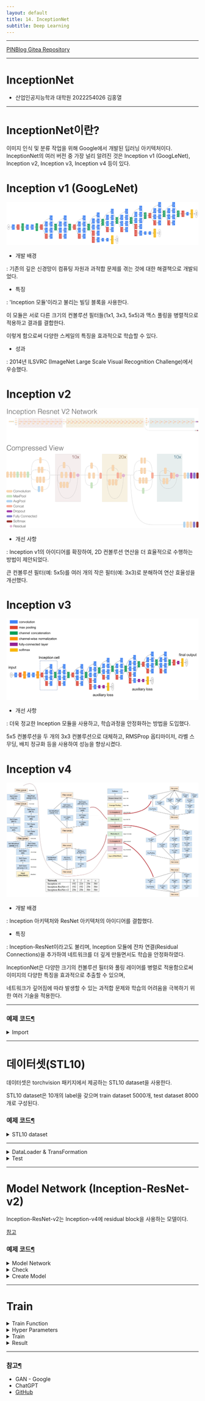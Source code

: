 ```yaml
---
layout: default
title: 14. InceptionNet
subtitle: Deep Learning
---
```

-----

[PINBlog Gitea Repository](https://gitea.pinblog.codes/CBNU/14_Inceptionnet)

-----

# InceptionNet
- 산업인공지능학과 대학원
    2022254026
        김홍열


---


# **InceptionNet이란?**

이미지 인식 및 분류 작업을 위해 Google에서 개발된 딥러닝 아키텍처이다. 
InceptionNet의 여러 버전 중 가장 널리 알려진 것은 Inception v1 (GoogLeNet), Inception v2, Inception v3, Inception v4 등이 있다.


# **Inception v1 (GoogLeNet)**

![inceptionnet](/assets/img/inceptionnet/googlenet.png)

* 개발 배경

: 기존의 깊은 신경망이 컴퓨팅 자원과 과적합 문제를 겪는 것에 대한 해결책으로 개발되었다.

* 특징

: 'Inception 모듈'이라고 불리는 빌딩 블록을 사용한다. 

이 모듈은 서로 다른 크기의 컨볼루션 필터들(1x1, 3x3, 5x5)과 맥스 풀링을 병렬적으로 적용하고 결과를 결합한다. 

이렇게 함으로써 다양한 스케일의 특징을 효과적으로 학습할 수 있다.

* 성과

: 2014년 ILSVRC (ImageNet Large Scale Visual Recognition Challenge)에서 우승했다.


# **Inception v2**

![inceptionnet](/assets/img/inceptionnet/inceptionnetv2.png)

* 개선 사항

: Inception v1의 아이디어를 확장하여, 2D 컨볼루션 연산을 더 효율적으로 수행하는 방법이 제안되었다.

큰 컨볼루션 필터(예: 5x5)를 여러 개의 작은 필터(예: 3x3)로 분해하여 연산 효율성을 개선했다.


# **Inception v3**

![inceptionnet](/assets/img/inceptionnet/inceptionnetv3.png)

* 개선 사항

: 더욱 정교한 Inception 모듈을 사용하고, 학습과정을 안정화하는 방법을 도입했다. 

5x5 컨볼루션을 두 개의 3x3 컨볼루션으로 대체하고, RMSProp 옵티마이저, 라벨 스무딩, 배치 정규화 등을 사용하여 성능을 향상시켰다.


# **Inception v4**

![inceptionnet](/assets/img/inceptionnet/inceptionnetv4.jpeg)

* 개발 배경

: Inception 아키텍처와 ResNet 아키텍처의 아이디어를 결합했다.

* 특징

: Inception-ResNet이라고도 불리며, Inception 모듈에 잔차 연결(Residual Connections)을 추가하여 네트워크를 더 깊게 만들면서도 학습을 안정화하였다.

InceptionNet은 다양한 크기의 컨볼루션 필터와 풀링 레이어를 병렬로 적용함으로써 이미지의 다양한 특징을 효과적으로 추출할 수 있으며, 

네트워크가 깊어짐에 따라 발생할 수 있는 과적합 문제와 학습의 어려움을 극복하기 위한 여러 기술을 적용한다.


---

### 예제 코드[¶]()

<details>
<summary>Import</summary>
<div markdown="1">
  
```python

# import package

# model
import torch
import torch.nn as nn
import torch.nn.functional as F
from torchsummary import summary
from torch import optim

# dataset and transformation
from torchvision import datasets
import torchvision.transforms as transforms
from torch.utils.data import DataLoader
import os

# display images
from torchvision import utils
import matplotlib.pyplot as plt
%matplotlib inline

# utils
import numpy as np
from torchsummary import summary
import time
import copy


```

</div>
</details>


---

# **데이터셋(STL10)**

데이터셋은 torchvision 패키지에서 제공하는 STL10 dataset을 사용한다. 

STL10 dataset은 10개의 label을 갖으며 train dataset 5000개, test dataset 8000개로 구성된다.
     

### 예제 코드[¶]()

<details>
<summary>STL10 dataset</summary>
<div markdown="1">
      

```python

# specift the data path
path2data = './dataset'

# if not exists the path, make the directory
if not os.path.exists(path2data):
    os.mkdir(path2data)

# load dataset
train_ds = datasets.STL10(path2data, split='train', download=True, transform=transforms.ToTensor())
val_ds = datasets.STL10(path2data, split='test', download=True, transform=transforms.ToTensor())

print(len(train_ds))
print(len(val_ds))


```

![dataset](/assets/img/inceptionnet/dataset.png)

</div>
</details>

---

<details>
<summary>DataLoader & TransFormation</summary>
<div markdown="1">

```python

# define image transformation
transformation = transforms.Compose([
                    transforms.ToTensor(),
                    transforms.Resize(299)
])

train_ds.transform = transformation
val_ds.transform = transformation

# create dataloader
train_dl = DataLoader(train_ds, batch_size=8, shuffle=True)
val_dl = DataLoader(val_ds, batch_size=8, shuffle=True)


```

</div>
</details>

<details>
<summary>Test</summary>
<div markdown="1">

```python

# display sample images
def show(img, y=None, color=True): 
    npimg = img.numpy()
    npimg_tr = np.transpose(npimg, (1, 2, 0))
    plt.imshow(npimg_tr)

    if y is not None:
        plt.title('labels:' + str(y))

np.random.seed(0)
torch.manual_seed(0)

grid_size = 4
rnd_ind = np.random.randint(0, len(train_ds), grid_size)

x_grid = [train_ds[i][0] for i in rnd_ind]
y_grid = [train_ds[i][1] for i in rnd_ind]

plt.figure(figsize=(10,10))
x_grid = utils.make_grid(x_grid, nrow=4, padding=2)
show(x_grid, y_grid)


```

![output](/assets/img/inceptionnet/output1.png)

</div>
</details>

---

# Model Network (Inception-ResNet-v2)

Inception-ResNet-v2는 Inception-v4에 residual block을 사용하는 모델이다.

[참고](https://github.com/weiaicunzai/pytorch-cifar100/blob/master/models/inceptionv4.py)

### 예제 코드[¶]()

<details>
<summary>Model Network</summary>
<div markdown="1">
  
```python

class BasicConv2d(nn.Module):
    def __init__(self, in_channels, out_channels, kernel_size, **kwargs):
        super().__init__()

        # bias=Fasle, because BN after conv includes bias.
        self.conv = nn.Sequential(
            nn.Conv2d(in_channels, out_channels, kernel_size, bias=False, **kwargs),
            nn.BatchNorm2d(out_channels),
            nn.ReLU()
        )

    def forward(self, x):
        x = self.conv(x)
        return x


class Stem(nn.Module):
    def __init__(self):
        super().__init__()

        self.conv1 = nn.Sequential(
            BasicConv2d(3, 32, 3, stride=2, padding=0), # 149 x 149 x 32
            BasicConv2d(32, 32, 3, stride=1, padding=0), # 147 x 147 x 32
            BasicConv2d(32, 64, 3, stride=1, padding=1), # 147 x 147 x 64 
        )

        self.branch3x3_conv = BasicConv2d(64, 96, 3, stride=2, padding=0) # 73x73x96

        #  kernel_size=4: 피쳐맵 크기 73, kernel_size=3: 피쳐맵 크기 74
        self.branch3x3_pool = nn.MaxPool2d(4, stride=2, padding=1) # 73x73x64

        self.branch7x7a = nn.Sequential(
            BasicConv2d(160, 64, 1, stride=1, padding=0),
            BasicConv2d(64, 96, 3, stride=1, padding=0)
        ) # 71x71x96

        self.branch7x7b = nn.Sequential(
            BasicConv2d(160, 64, 1, stride=1, padding=0),
            BasicConv2d(64, 64, (7,1), stride=1, padding=(3,0)),
            BasicConv2d(64, 64, (1,7), stride=1, padding=(0,3)),
            BasicConv2d(64, 96, 3, stride=1, padding=0)
        ) # 71x71x96

        self.branchpoola = BasicConv2d(192, 192, 3, stride=2, padding=0) # 35x35x192

        #  kernel_size=4: 피쳐맵 크기 73, kernel_size=3: 피쳐맵 크기 74
        self.branchpoolb = nn.MaxPool2d(4, 2, 1) # 35x35x192


    def forward(self, x):
        x = self.conv1(x)
        x = torch.cat((self.branch3x3_conv(x), self.branch3x3_pool(x)), dim=1)
        x = torch.cat((self.branch7x7a(x), self.branch7x7b(x)), dim=1)
        x = torch.cat((self.branchpoola(x), self.branchpoolb(x)), dim=1)
        return x


class Inception_Resnet_A(nn.Module):
    def __init__(self, in_channels):
        super().__init__()

        self.branch1x1 = BasicConv2d(in_channels, 32, 1, stride=1, padding=0)

        self.branch3x3 = nn.Sequential(
            BasicConv2d(in_channels, 32, 1, stride=1, padding=0),
            BasicConv2d(32, 32, 3, stride=1, padding=1)
        )

        self.branch3x3stack = nn.Sequential(
            BasicConv2d(in_channels, 32, 1, stride=1, padding=0),
            BasicConv2d(32, 48, 3, stride=1, padding=1),
            BasicConv2d(48, 64, 3, stride=1, padding=1)
        )
        
        self.reduction1x1 = nn.Conv2d(128, 384, 1, stride=1, padding=0)
        self.shortcut = nn.Conv2d(in_channels, 384, 1, stride=1, padding=0)
        self.bn = nn.BatchNorm2d(384)
        self.relu = nn.ReLU()

    def forward(self, x):
        x_shortcut = self.shortcut(x)
        x = torch.cat((self.branch1x1(x), self.branch3x3(x), self.branch3x3stack(x)), dim=1)
        x = self.reduction1x1(x)
        x = self.bn(x_shortcut + x)
        x = self.relu(x)
        return x


class Inception_Resnet_B(nn.Module):
    def __init__(self, in_channels):
        super().__init__()

        self.branch1x1 = BasicConv2d(in_channels, 192, 1, stride=1, padding=0)
        self.branch7x7 = nn.Sequential(
            BasicConv2d(in_channels, 128, 1, stride=1, padding=0),
            BasicConv2d(128, 160, (1,7), stride=1, padding=(0,3)),
            BasicConv2d(160, 192, (7,1), stride=1, padding=(3,0))
        )

        self.reduction1x1 = nn.Conv2d(384, 1152, 1, stride=1, padding=0)
        self.shortcut = nn.Conv2d(in_channels, 1152, 1, stride=1, padding=0)
        self.bn = nn.BatchNorm2d(1152)
        self.relu = nn.ReLU()

    def forward(self, x):
        x_shortcut = self.shortcut(x)
        x = torch.cat((self.branch1x1(x), self.branch7x7(x)), dim=1)
        x = self.reduction1x1(x) * 0.1
        x = self.bn(x + x_shortcut)
        x = self.relu(x)
        return x


class Inception_Resnet_C(nn.Module):
    def __init__(self, in_channels):
        super().__init__()

        self.branch1x1 = BasicConv2d(in_channels, 192, 1, stride=1, padding=0)
        self.branch3x3 = nn.Sequential(
            BasicConv2d(in_channels, 192, 1, stride=1, padding=0),
            BasicConv2d(192, 224, (1,3), stride=1, padding=(0,1)),
            BasicConv2d(224, 256, (3,1), stride=1, padding=(1,0))
        )

        self.reduction1x1 = nn.Conv2d(448, 2144, 1, stride=1, padding=0)
        self.shortcut = nn.Conv2d(in_channels, 2144, 1, stride=1, padding=0) # 2144
        self.bn = nn.BatchNorm2d(2144)
        self.relu = nn.ReLU()

    def forward(self, x):
        x_shortcut = self.shortcut(x)
        x = torch.cat((self.branch1x1(x), self.branch3x3(x)), dim=1)
        x = self.reduction1x1(x) * 0.1
        x = self.bn(x_shortcut + x)
        x = self.relu(x)
        return x

    
class ReductionA(nn.Module):
    def __init__(self, in_channels, k, l, m, n):
        super().__init__()

        self.branchpool = nn.MaxPool2d(3, 2)
        self.branch3x3 = BasicConv2d(in_channels, n, 3, stride=2, padding=0)
        self.branch3x3stack = nn.Sequential(
            BasicConv2d(in_channels, k, 1, stride=1, padding=0),
            BasicConv2d(k, l, 3, stride=1, padding=1),
            BasicConv2d(l, m, 3, stride=2, padding=0)
        )

        self.output_channels = in_channels + n + m

    def forward(self, x):
        x = torch.cat((self.branchpool(x), self.branch3x3(x), self.branch3x3stack(x)), dim=1)
        return x


class ReductionB(nn.Module):
    def __init__(self, in_channels):
        super().__init__()

        self.branchpool = nn.MaxPool2d(3, 2)
        self.branch3x3a = nn.Sequential(
            BasicConv2d(in_channels, 256, 1, stride=1, padding=0),
            BasicConv2d(256, 384, 3, stride=2, padding=0)
        )
        self.branch3x3b = nn.Sequential(
            BasicConv2d(in_channels, 256, 1, stride=1, padding=0),
            BasicConv2d(256, 288, 3, stride=2, padding=0)
        )
        self.branch3x3stack = nn.Sequential(
            BasicConv2d(in_channels, 256, 1, stride=1, padding=0),
            BasicConv2d(256, 288, 3, stride=1, padding=1),
            BasicConv2d(288, 320, 3, stride=2, padding=0)
        )

    def forward(self, x):
        x = torch.cat((self.branchpool(x), self.branch3x3a(x), self.branch3x3b(x), self.branch3x3stack(x)), dim=1)
        return x


class InceptionResNetV2(nn.Module):
    def __init__(self, A, B, C, k=256, l=256, m=384, n=384, num_classes=10, init_weights=True):
        super().__init__()
        blocks = []
        blocks.append(Stem())
        for i in range(A):
            blocks.append(Inception_Resnet_A(384))
        blocks.append(ReductionA(384, k, l, m, n))
        for i in range(B):
            blocks.append(Inception_Resnet_B(1152))
        blocks.append(ReductionB(1152))
        for i in range(C):
            blocks.append(Inception_Resnet_C(2144))

        self.features = nn.Sequential(*blocks)

        self.avgpool = nn.AdaptiveAvgPool2d((1,1))
        # drop out
        self.dropout = nn.Dropout2d(0.2)
        self.linear = nn.Linear(2144, num_classes)

        # weights inittialization
        if init_weights:
            self._initialize_weights()

    def forward(self, x):
        x = self.features(x)
        x = self.avgpool(x)
        x = x.view(x.size(0), -1)
        x = self.dropout(x)
        x = self.linear(x)
        return x

    # define weight initialization function
    def _initialize_weights(self):
        for m in self.modules():
            if isinstance(m, nn.Conv2d):
                nn.init.kaiming_normal_(m.weight, mode='fan_out', nonlinearity='relu')
                if m.bias is not None:
                    nn.init.constant_(m.bias, 0)
            elif isinstance(m, nn.BatchNorm2d):
                nn.init.constant_(m.weight, 1)
                nn.init.constant_(m.bias, 0)
            elif isinstance(m, nn.Linear):
                nn.init.normal_(m.weight, 0, 0.01)
                nn.init.constant_(m.bias, 0)


```

</div>
</details>

<details>
<summary>Check</summary>
<div markdown="1">

```python

# check Stem
device = torch.device('cuda' if torch.cuda.is_available() else 'cpu')
x = torch.randn((3, 3, 299, 299)).to(device)
model = Stem().to(device)
output_Stem = model(x)
print('Input size:', x.size())
print('Stem output size:', output_Stem.size())

# check Inception_Resnet_A
model = Inception_Resnet_A(output_Stem.size()[1]).to(device)
output_resA = model(output_Stem)
print('Input size:', output_Stem.size())
print('output size:', output_resA.size())

# check ReductionA
print('input size:', output_resA.size())
model = ReductionA(output_resA.size()[1], 256, 256, 384, 384).to(device)
output_rA = model(output_resA)
print('output size:', output_rA.size())

# check Inception_Resnet_B
model = Inception_Resnet_B(output_rA.size()[1]).to(device)
output_resB = model(output_rA)
print('Input size:', output_rA.size())
print('output size:', output_resB.size())

# check ReductionB
model = ReductionB(output_resB.size()[1]).to(device)
output_rB = model(output_resB)
print('Input size:', output_resB.size())
print('output size:', output_rB.size())

# check Inception_Resnet_C
model = Inception_Resnet_C(output_rB.size()[1]).to(device)
output_resC = model(output_rB)
print('Input size:', output_rB.size())
print('output size:', output_resC.size())


```

</div>
</details>

<details>
<summary>Create Model</summary>
<div markdown="1">

```python

# create InceptionResNetV2
model = InceptionResNetV2(10, 20, 10).to(device)
summary(model, (3, 299, 299), device=device.type)


```


``` plaintext

----------------------------------------------------------------
        Layer (type)               Output Shape         Param #
================================================================
            Conv2d-1         [-1, 32, 149, 149]             864
       BatchNorm2d-2         [-1, 32, 149, 149]              64
              ReLU-3         [-1, 32, 149, 149]               0
       BasicConv2d-4         [-1, 32, 149, 149]               0
            Conv2d-5         [-1, 32, 147, 147]           9,216
       BatchNorm2d-6         [-1, 32, 147, 147]              64
              ReLU-7         [-1, 32, 147, 147]               0
       BasicConv2d-8         [-1, 32, 147, 147]               0
            Conv2d-9         [-1, 64, 147, 147]          18,432
      BatchNorm2d-10         [-1, 64, 147, 147]             128
             ReLU-11         [-1, 64, 147, 147]               0
      BasicConv2d-12         [-1, 64, 147, 147]               0
           Conv2d-13           [-1, 96, 73, 73]          55,296
      BatchNorm2d-14           [-1, 96, 73, 73]             192
             ReLU-15           [-1, 96, 73, 73]               0
      BasicConv2d-16           [-1, 96, 73, 73]               0
        MaxPool2d-17           [-1, 64, 73, 73]               0
           Conv2d-18           [-1, 64, 73, 73]          10,240
      BatchNorm2d-19           [-1, 64, 73, 73]             128
             ReLU-20           [-1, 64, 73, 73]               0
      BasicConv2d-21           [-1, 64, 73, 73]               0
           Conv2d-22           [-1, 96, 71, 71]          55,296
...
Forward/backward pass size (MB): 940.05
Params size (MB): 485.57
Estimated Total Size (MB): 1426.65


```


</div>
</details>

---

# Train

<details>
<summary>Train Function</summary>
<div markdown="1">

```python

# define loss function and optimizer
loss_func = nn.CrossEntropyLoss(reduction='sum')
opt = optim.Adam(model.parameters(), lr=0.001)

from torch.optim.lr_scheduler import ReduceLROnPlateau
lr_scheduler = ReduceLROnPlateau(opt, mode='min', factor=0.1, patience=10)

# function to get current learning rate
def get_lr(opt):
    for param_group in opt.param_groups:
        return param_group['lr']

# function to calculate metric per mini-batch
def metric_batch(output, target):
    pred = output.argmax(1, keepdim=True)
    corrects = pred.eq(target.view_as(pred)).sum().item()
    return corrects

# function to calculate loss per mini-batch
def loss_batch(loss_func, output, target, opt=None):
    loss_b = loss_func(output, target)
    metric_b = metric_batch(output, target)

    if opt is not None:
        opt.zero_grad()
        loss_b.backward()
        opt.step()

    return loss_b.item(), metric_b

# function to calculate loss per epoch
def loss_epoch(model, loss_func, dataset_dl, sanity_check=False, opt=None):
    running_loss = 0.0
    running_metric = 0.0
    len_data = len(dataset_dl.dataset)

    for xb, yb in dataset_dl:
        xb = xb.to(device)
        yb = yb.to(device)
        output = model(xb)

        loss_b, metric_b = loss_batch(loss_func, output, yb, opt)

        running_loss += loss_b

        if metric_b is not None:
            running_metric += metric_b

        if sanity_check is True:
            break

    loss = running_loss / len_data
    metric = running_metric / len_data

    return loss, metric

# function to start training
def train_val(model, params):
    num_epochs=params['num_epochs']
    loss_func=params["loss_func"]
    opt=params["optimizer"]
    train_dl=params["train_dl"]
    val_dl=params["val_dl"]
    sanity_check=params["sanity_check"]
    lr_scheduler=params["lr_scheduler"]
    path2weights=params["path2weights"]

    loss_history = {'train': [], 'val': []}
    metric_history = {'train': [], 'val': []}

    best_loss = float('inf')

    start_time = time.time()

    for epoch in range(num_epochs):
        current_lr = get_lr(opt)
        print('Epoch {}/{}, current lr={}'.format(epoch, num_epochs-1, current_lr))

        model.train()
        train_loss, train_metric = loss_epoch(model, loss_func, train_dl, sanity_check, opt)
        loss_history['train'].append(train_loss)
        metric_history['train'].append(train_metric)

        model.eval()
        with torch.no_grad():
            val_loss, val_metric = loss_epoch(model, loss_func, val_dl, sanity_check)
        loss_history['val'].append(val_loss)
        metric_history['val'].append(val_metric)

        if val_loss < best_loss:
            best_loss = val_loss
            print('Get best val_loss!')

        lr_scheduler.step(val_loss)

        print('train loss: %.6f, val loss: %.6f, accuracy: %.2f, time: %.4f min' %(train_loss, val_loss, 100*val_metric, (time.time()-start_time)/60))
        print('-'*10)

    return model, loss_history, metric_history

```

</div>
</details>

<details>
<summary>Hyper Parameters</summary>
<div markdown="1">

```python

# definc the training parameters
params_train = {
    'num_epochs':5,
    'optimizer':opt,
    'loss_func':loss_func,
    'train_dl':train_dl,
    'val_dl':val_dl,
    'sanity_check':False,
    'lr_scheduler':lr_scheduler,
    'path2weights':'./models/weights.pt',
}

# create the directory that stores weights.pt
def createFolder(directory):
    try:
        if not os.path.exists(directory):
            os.makedirs(directory)
    except OSerror:
        print('Error')
createFolder('./models')


```

</div>
</details>

<details>
<summary>Train</summary>
<div markdown="1">

```python

model, loss_hist, metric_hist = train_val(model, params_train)


```


``` plaintext

Epoch 0/4, current lr=0.001
Get best val_loss!
train loss: 2.306605, val loss: 2.231432, accuracy: 15.30, time: 5.8292 min
----------
Epoch 1/4, current lr=0.001
train loss: 2.189562, val loss: 2.556953, accuracy: 13.54, time: 11.6434 min
----------
Epoch 2/4, current lr=0.001
train loss: 2.219446, val loss: 3.126347, accuracy: 12.56, time: 17.9946 min
----------
Epoch 3/4, current lr=0.001
train loss: 2.309346, val loss: 2.388916, accuracy: 10.78, time: 23.9601 min
----------
Epoch 4/4, current lr=0.001
train loss: 2.317668, val loss: 2.364337, accuracy: 10.96, time: 29.7933 min
----------


```

</div>
</details>

<details>
<summary>Result</summary>
<div markdown="1">


<details>
<summary>Loss & Accuracy Graph</summary>
<div markdown="1">

```python

# Train-Validation Progress
num_epochs=params_train["num_epochs"]

# plot loss progress
plt.title("Train-Val Loss")
plt.plot(range(1,num_epochs+1),loss_hist["train"],label="train")
plt.plot(range(1,num_epochs+1),loss_hist["val"],label="val")
plt.ylabel("Loss")
plt.xlabel("Training Epochs")
plt.legend()
plt.show()

# plot accuracy progress
plt.title("Train-Val Accuracy")
plt.plot(range(1,num_epochs+1),metric_hist["train"],label="train")
plt.plot(range(1,num_epochs+1),metric_hist["val"],label="val")
plt.ylabel("Accuracy")
plt.xlabel("Training Epochs")
plt.legend()
plt.show()


```

![output](/assets/img/inceptionnet/output2.png)
![output](/assets/img/inceptionnet/output3.png)


</div>
</details>

<details>
<summary>Visualize</summary>
<div markdown="1">

```python

import matplotlib.pyplot as plt
import numpy as np

model.eval()

result_images = []
result_preds = []
result_labels = []

with torch.no_grad():
    for i, (images, labels) in enumerate(val_dl):
        images = images.to(device)
        labels = labels.to(device)

        outputs = model(images)
        _, preds = torch.max(outputs, 1)

        result_images.extend(images.cpu().numpy())
        result_preds.extend(preds.cpu().numpy())
        result_labels.extend(labels.cpu().numpy())

        if i == 2:  # 3번째 배치까지만 시각화
            break

# 결과 시각화
plt.figure(figsize=(16, 8))
for i in range(16):
    plt.subplot(4, 4, i+1)
    img = result_images[i].transpose((1, 2, 0))
    img = (img - img.min()) / (img.max() - img.min())
    plt.imshow(img)
    plt.title(f'Label: {result_labels[i]}, Predict: {result_preds[i]}')
    plt.axis('off')
plt.show()


```

![output](/assets/img/inceptionnet/output4.png)

</div>
</details>

</div>
</details>


---

### 참고[¶]()

- GAN - Google
- ChatGPT
- [GitHub](https://github.com/Seonghoon-Yu/AI_Paper_Review/blob/master/Classification/Inceptionv4(2016).ipynb)
